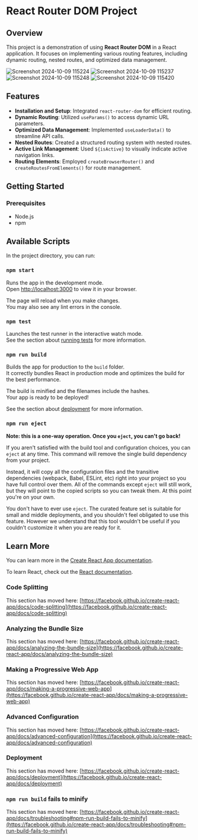 # React Router DOM Project

## Overview

This project is a demonstration of using **React Router DOM** in a React application. It focuses on implementing various routing features, including dynamic routing, nested routes, and optimized data management.

![Screenshot 2024-10-09 115224](https://github.com/user-attachments/assets/b8121d09-72dc-43b6-b65b-a213efad37de)
![Screenshot 2024-10-09 115237](https://github.com/user-attachments/assets/daed18c5-5994-4799-aab8-ab7077f54771)
![Screenshot 2024-10-09 115248](https://github.com/user-attachments/assets/c65de21d-6ccc-414d-aafd-354189564a56)
![Screenshot 2024-10-09 115420](https://github.com/user-attachments/assets/149a0431-5075-4fcb-aec1-61d3c0117a55)



## Features

- **Installation and Setup**: Integrated `react-router-dom` for efficient routing.
- **Dynamic Routing**: Utilized `useParams()` to access dynamic URL parameters.
- **Optimized Data Management**: Implemented `useLoaderData()` to streamline API calls.
- **Nested Routes**: Created a structured routing system with nested routes.
- **Active Link Management**: Used `${isActive}` to visually indicate active navigation links.
- **Routing Elements**: Employed `createBrowserRouter()` and `createRoutesFromElements()` for route management.

## Getting Started

### Prerequisites

- Node.js
- npm

## Available Scripts

In the project directory, you can run:

### `npm start`

Runs the app in the development mode.\
Open [http://localhost:3000](http://localhost:3000) to view it in your browser.

The page will reload when you make changes.\
You may also see any lint errors in the console.

### `npm test`

Launches the test runner in the interactive watch mode.\
See the section about [running tests](https://facebook.github.io/create-react-app/docs/running-tests) for more information.

### `npm run build`

Builds the app for production to the `build` folder.\
It correctly bundles React in production mode and optimizes the build for the best performance.

The build is minified and the filenames include the hashes.\
Your app is ready to be deployed!

See the section about [deployment](https://facebook.github.io/create-react-app/docs/deployment) for more information.

### `npm run eject`

**Note: this is a one-way operation. Once you `eject`, you can't go back!**

If you aren't satisfied with the build tool and configuration choices, you can `eject` at any time. This command will remove the single build dependency from your project.

Instead, it will copy all the configuration files and the transitive dependencies (webpack, Babel, ESLint, etc) right into your project so you have full control over them. All of the commands except `eject` will still work, but they will point to the copied scripts so you can tweak them. At this point you're on your own.

You don't have to ever use `eject`. The curated feature set is suitable for small and middle deployments, and you shouldn't feel obligated to use this feature. However we understand that this tool wouldn't be useful if you couldn't customize it when you are ready for it.

## Learn More

You can learn more in the [Create React App documentation](https://facebook.github.io/create-react-app/docs/getting-started).

To learn React, check out the [React documentation](https://reactjs.org/).

### Code Splitting

This section has moved here: [https://facebook.github.io/create-react-app/docs/code-splitting](https://facebook.github.io/create-react-app/docs/code-splitting)

### Analyzing the Bundle Size

This section has moved here: [https://facebook.github.io/create-react-app/docs/analyzing-the-bundle-size](https://facebook.github.io/create-react-app/docs/analyzing-the-bundle-size)

### Making a Progressive Web App

This section has moved here: [https://facebook.github.io/create-react-app/docs/making-a-progressive-web-app](https://facebook.github.io/create-react-app/docs/making-a-progressive-web-app)

### Advanced Configuration

This section has moved here: [https://facebook.github.io/create-react-app/docs/advanced-configuration](https://facebook.github.io/create-react-app/docs/advanced-configuration)

### Deployment

This section has moved here: [https://facebook.github.io/create-react-app/docs/deployment](https://facebook.github.io/create-react-app/docs/deployment)

### `npm run build` fails to minify

This section has moved here: [https://facebook.github.io/create-react-app/docs/troubleshooting#npm-run-build-fails-to-minify](https://facebook.github.io/create-react-app/docs/troubleshooting#npm-run-build-fails-to-minify)
